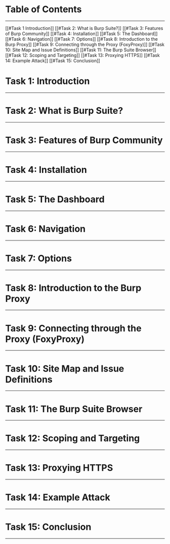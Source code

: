 # Table of Contents
---
[[#Task 1 Introduction]]
[[#Task 2: What is Burp Suite?]]
[[#Task 3: Features of Burp Community]]
[[#Task 4: Installation]]
[[#Task 5: The Dashboard]]
[[#Task 6: Navigation]]
[[#Task 7: Options]]
[[#Task 8: Introduction to the Burp Proxy]]
[[#Task 9: Connecting through the Proxy (FoxyProxy)]]
[[#Task 10: Site Map and Issue Definitions]]
[[#Task 11: The Burp Suite Browser]]
[[#Task 12: Scoping and Targeting]]
[[#Task 13: Proxying HTTPS]]
[[#Task 14: Example Attack]]
[[#Task 15: Conclusion]]
# Task 1: Introduction
---
# Task 2: What is Burp Suite?
---
# Task 3: Features of Burp Community
---
# Task 4: Installation
---
# Task 5: The Dashboard
---
# Task 6: Navigation
---
# Task 7: Options
---
# Task 8: Introduction to the Burp Proxy
---
# Task 9: Connecting through the Proxy (FoxyProxy)
---
# Task 10: Site Map and Issue Definitions
---
# Task 11: The Burp Suite Browser
---
# Task 12: Scoping and Targeting
---
# Task 13: Proxying HTTPS
---
# Task 14: Example Attack
---
# Task 15: Conclusion
---

